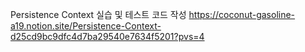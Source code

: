 Persistence Context 실습 및 테스트 코드 작성
https://coconut-gasoline-a19.notion.site/Persistence-Context-d25cd9bc9dfc4d7ba29540e7634f5201?pvs=4
